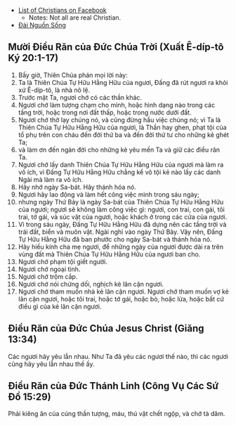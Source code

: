 - [List of Christians on Facebook](https://www.facebook.com/lists/10151638152547122)
  - Notes: Not all are real Christian.
- [Đài Nguồn Sống](http://v3k.net/vi/dai-nguon-song)

## Mười Điều Răn của Đức Chúa Trời (Xuất Ê-díp-tô Ký 20:1-17)

1. Bấy giờ, Thiên Chúa phán mọi lời này:
2. Ta là Thiên Chúa Tự Hữu Hằng Hữu của ngươi, Đấng đã rút ngươi ra khỏi xứ Ê-díp-tô, là nhà nô lệ.
3. Trước mặt Ta, ngươi chớ có các thần khác.
4. Ngươi chớ làm tượng chạm cho mình, hoặc hình dạng nào trong các tầng trời, hoặc trong nơi đất thấp, hoặc trong nước dưới đất.
5. Ngươi chớ thờ lạy chúng nó, và cũng đừng hầu việc chúng nó; vì Ta là Thiên Chúa Tự Hữu Hằng Hữu của ngươi, là Thần hay ghen, phạt tội của tổ phụ trên con cháu đến đời thứ ba và đến đời thứ tư cho những kẻ ghét Ta;
6. và làm ơn đến ngàn đời cho những kẻ yêu mến Ta và giữ các điều răn Ta.
7. Ngươi chớ lấy danh Thiên Chúa Tự Hữu Hằng Hữu của ngươi mà làm ra vô ích, vì Đấng Tự Hữu Hằng Hữu chẳng kể vô tội kẻ nào lấy các danh Ngài mà làm ra vô ích.
8. Hãy nhớ ngày Sa-bát. Hãy thánh hóa nó.
9. Ngươi hãy lao động và làm hết công việc mình trong sáu ngày;
10. nhưng ngày Thứ Bảy là ngày Sa-bát của Thiên Chúa Tự Hữu Hằng Hữu của ngươi; ngươi sẽ không làm công việc gì: ngươi, con trai, con gái, tôi trai, tớ gái, và súc vật của ngươi, hoặc khách ở trong các cửa của ngươi.
11. Vì trong sáu ngày, Đấng Tự Hữu Hằng Hữu đã dựng nên các tầng trời và trái đất, biển và muôn vật. Ngài nghỉ vào ngày Thứ Bảy. Vậy nên, Đấng Tự Hữu Hằng Hữu đã ban phước cho ngày Sa-bát và thánh hóa nó.
12. Hãy hiếu kính cha mẹ ngươi, để những ngày của ngươi được dài ra trên vùng đất mà Thiên Chúa Tự Hữu Hằng Hữu của ngươi ban cho.
13. Ngươi chớ phạm tội giết người.
14. Ngươi chớ ngoại tình.
15. Ngươi chớ trộm cắp.
16. Ngươi chớ nói chứng dối, nghịch kẻ lân cận ngươi.
17. Ngươi chớ tham muốn nhà kẻ lân cận ngươi. Ngươi chớ tham muốn vợ kẻ lân cận ngươi, hoặc tôi trai, hoặc tớ gái, hoặc bò, hoặc lừa, hoặc bất cứ điều gì của kẻ lân cận ngươi.

## Điều Răn của Đức Chúa Jesus Christ (Giăng 13:34)

Các ngươi hãy yêu lẫn nhau. Như Ta đã yêu các ngươi thế nào, thì các ngươi cũng hãy yêu lẫn nhau thế ấy.

## Điều Răn của Đức Thánh Linh (Công Vụ Các Sứ Đồ 15:29)

Phải kiêng ăn của cúng thần tượng, máu, thú vật chết ngộp, và chớ tà dâm.
